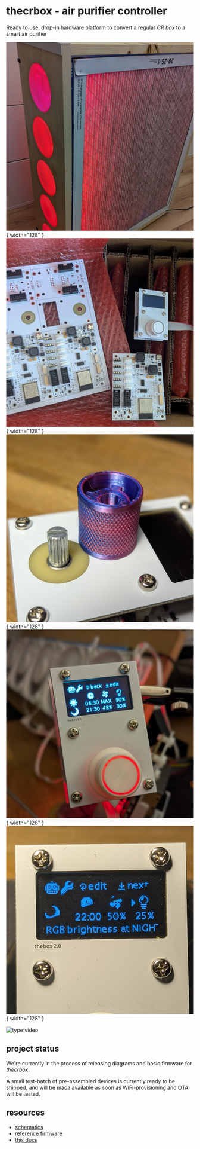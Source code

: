 # thecrbox - air purifier controller

Ready to use, drop-in hardware platform to convert a regular *CR box* to a smart air purifier

![img](res/img/box.jpg){ width="128" }
![img](res/img/panels.jpg){ width="128" }
![img](res/img/pink.jpg){ width="128" }
![img](res/img/ui.jpg){ width="128" }
![img](res/img/ui2.jpg){ width="128" }

![type:video](https://www.youtube.com/embed/YB-TSE1S_LY)

## project status

We're currently in the process of releasing diagrams and basic firmware for *thecrbox*.

A small test-batch of pre-assembled devices is currently ready to be shipped, and will be mada available
as soon as WiFi-provisioning and OTA will be tested.

## resources

- [schematics](https://github.com/thecrbox/hardware)
- [reference firmware](https://github.com/thecrbox/firmware)
- [this docs](https://github.com/thecrbox/docs)
